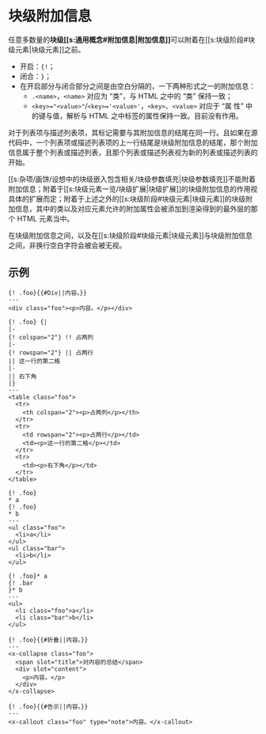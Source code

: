 # 块级附加信息

任意多数量的**块级[[s:通用概念#附加信息|附加信息]]**&#x200B;可以附着在[[s:块级阶段#块级元素|块级元素]]之前。

- 开启：`{!`；
- 闭合：`}`；
- 在开启部分与闭合部分之间是由空白分隔的，一下两种形式之一的附加信息：
  - `.<name>`，`<name>` 对应为 “类”，与 HTML 之中的 “类” 保持一致；
  - `<key>="<value>"`/`<key>='<value>'`，`<key>`、`<value>` 对应于 “属<wbr />
    性” 中的键与值，解析与 HTML 之中标签的属性保持一致。目前没有作用。

对于列表项与描述列表项，其标记需要与其附加信息的结尾在同一行。且如果在源<wbr />
代码中，一个列表项或描述列表项的上一行结尾是块级附加信息的结尾，那个附加<wbr />
信息属于整个列表或描述列表，且那个列表或描述列表视为新的列表或描述列表的<wbr />
开始。

[[s:杂项/画饼/设想中的块级嵌入包含相关/块级参数填充|块级参数填充]]不能附着附加信息；附着于[[s:块级元素一览/块级扩展|块级扩展]]的块级附加信息的作用<wbr />
视具体的扩展而定；附着于上述之外的[[s:块级阶段#块级元素|块级元素]]的块级附加信息，其中的类以<wbr />
及对应元素允许的附加属性会被添加到渲染得到的最外层的那个 HTML 元素当中。

在块级附加信息之间，以及在[[s:块级阶段#块级元素|块级元素]]与块级附加信息之间，非换行空白字符会被会被无视。

## 示例

```example
{! .foo}{{#Div||内容。}}
···
<div class="foo"><p>内容。</p></div>
```

```example
{! .foo} {|
|-
{! colspan="2"} !! 占两列
|-
{! rowspan="2"} || 占两行
|| 这一行的第二格
|-
|| 右下角
|}
···
<table class="foo">
  <tr>
    <th colspan="2"><p>占两列</p></th>
  </tr>
  <tr>
    <td rowspan="2"><p>占两行</p></td>
    <td><p>这一行的第二格</p></td>
  </tr>
  <tr>
    <td><p>右下角</p></td>
  </tr>
</table>
```

```example
{! .foo}
* a
{! .foo}
* b
···
<ul class="foo">
  <li>a</li>
</ul>
<ul class="bar">
  <li>b</li>
</ul>
```

```example
{! .foo}* a
{! .bar
}* b
···
<ul>
  <li class="foo">a</li>
  <li class="bar">b</li>
</ul>
```

```example
{! .foo}{{#折叠||内容。}}
···
<x-collapse class="foo">
  <span slot="title">对内容的总结</span>
  <div slot="content">
    <p>内容。</p>
  </div>
</x-collapse>
```

```example
{! .foo}{{#告示||内容。}}
···
<x-callout class="foo" type="note">内容。</x-callout>
```
